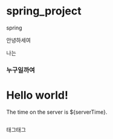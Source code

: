 # spring_project
spring



안녕하세여

나는

### 누구일까여




<h1>
	Hello world!  
</h1>

<P>  The time on the server is ${serverTime}. </P>


<pre></pre>태그태그
